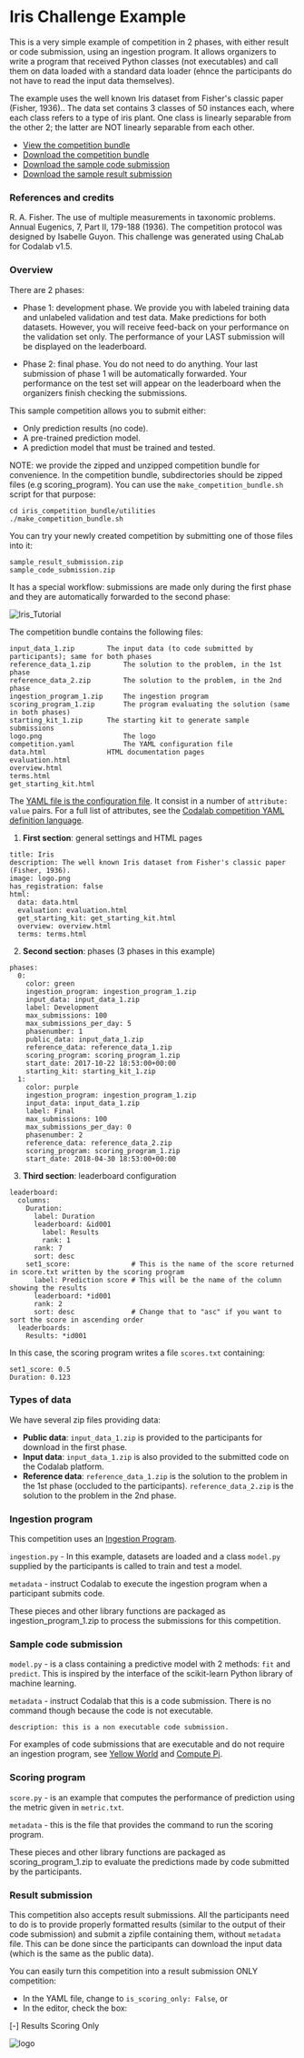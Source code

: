 # Iris Challenge Example

This is a very simple example of competition in 2 phases, with either result or code submission, using an ingestion program.
It allows organizers to write a program that received Python classes (not executables) and call them on data loaded with a standard data loader (ehnce the participants do not have to read the input data themselves).

The example uses the well known Iris dataset from Fisher's classic paper (Fisher, 1936).. The data set contains 3 classes of 50 instances each, where each class refers to a type of iris plant. One class is linearly separable from the other 2; the latter are NOT linearly separable from each other.

* [View the competition bundle](https://github.com/codalab/competition-examples/tree/master/codalab/Iris/iris_competition_bundle)
* [Download the competition bundle](https://github.com/codalab/competition-examples/blob/master/codalab/Iris/iris_competition_bundle.zip)
* [Download the sample code submission](https://github.com/codalab/competition-examples/blob/master/codalab/Iris/iris_sample_code_submission.zip)
* [Download the sample result submission](https://github.com/codalab/competition-examples/blob/master/codalab/Iris/iris_sample_result_submission.zip)

### References and credits

R. A. Fisher. The use of multiple measurements in taxonomic problems. Annual Eugenics, 7, Part II, 179-188 (1936). 
The competition protocol was designed by Isabelle Guyon. 
This challenge was generated using ChaLab for Codalab v1.5.

### Overview

There are 2 phases:

* Phase 1: development phase. We provide you with labeled training data and unlabeled validation and test data. Make predictions for both datasets. However, you will receive feed-back on your performance on the validation set only. The performance of your LAST submission will be displayed on the leaderboard.

* Phase 2: final phase. You do not need to do anything. Your last submission of phase 1 will be automatically forwarded. Your performance on the test set will appear on the leaderboard when the organizers finish checking the submissions.

This sample competition allows you to submit either:

* Only prediction results (no code).
* A pre-trained prediction model.
* A prediction model that must be trained and tested.

NOTE: we provide the zipped and unzipped competition bundle for convenience. In the competition bundle, subdirectories should be zipped files (e.g scoring\_program). You can use the `make_competition_bundle.sh` script for that purpose:

```
cd iris_competition_bundle/utilities
./make_competition_bundle.sh
```

You can try your newly created competition by submitting one of those files into it:
```
sample_result_submission.zip
sample_code_submission.zip
```





It has a special workflow: submissions are made only during the first phase and they are automatically forwarded to the second phase:

![Iris_Tutorial](https://user-images.githubusercontent.com/11784999/216441257-19878303-fe95-4633-9323-c87dd7e0a620.png)


The competition bundle contains the following files:
```
input_data_1.zip	    The input data (to code submitted by participants); same for both phases    
reference_data_1.zip        The solution to the problem, in the 1st phase
reference_data_2.zip        The solution to the problem, in the 2nd phase
ingestion_program_1.zip     The ingestion program
scoring_program_1.zip	    The program evaluating the solution (same in both phases)
starting_kit_1.zip	    The starting kit to generate sample submissions
logo.png                    The logo
competition.yaml            The YAML configuration file
data.html	            HTML documentation pages	
evaluation.html		
overview.html	
terms.html
get_starting_kit.html
```

The [YAML file is the configuration file](https://github.com/codalab/competition-examples/blob/master/basic-competition-bundles/Iris/iris_competition_bundle/competition.yaml). It consist in a number of `attribute: value` pairs. For a full list of attributes, see the [Codalab competition YAML definition language](Organizer_Codalab-competition-YAML-definition-language).

1. **First section**: general settings and HTML pages
```
title: Iris
description: The well known Iris dataset from Fisher's classic paper (Fisher, 1936).
image: logo.png
has_registration: false
html:
  data: data.html
  evaluation: evaluation.html
  get_starting_kit: get_starting_kit.html
  overview: overview.html
  terms: terms.html
```
2. **Second section**: phases (3 phases in this example)
```
phases:
  0:
    color: green
    ingestion_program: ingestion_program_1.zip
    input_data: input_data_1.zip
    label: Development
    max_submissions: 100
    max_submissions_per_day: 5
    phasenumber: 1
    public_data: input_data_1.zip
    reference_data: reference_data_1.zip
    scoring_program: scoring_program_1.zip
    start_date: 2017-10-22 18:53:00+00:00
    starting_kit: starting_kit_1.zip
  1:
    color: purple
    ingestion_program: ingestion_program_1.zip
    input_data: input_data_1.zip
    label: Final
    max_submissions: 100
    max_submissions_per_day: 0
    phasenumber: 2
    reference_data: reference_data_2.zip
    scoring_program: scoring_program_1.zip
    start_date: 2018-04-30 18:53:00+00:00
```
3. **Third section**: leaderboard configuration
```
leaderboard:
  columns:
    Duration:
      label: Duration
      leaderboard: &id001
        label: Results
        rank: 1
      rank: 7
      sort: desc
    set1_score:               # This is the name of the score returned in score.txt written by the scoring program
      label: Prediction score # This will be the name of the column showing the results
      leaderboard: *id001
      rank: 2
      sort: desc              # Change that to "asc" if you want to sort the score in ascending order
  leaderboards:
    Results: *id001
```
In this case, the scoring program writes a file `scores.txt` containing:
```
set1_score: 0.5
Duration: 0.123
```

### Types of data
We have several zip files providing data:
* **Public data**: `input_data_1.zip` is provided to the participants for download in the first phase. 
* **Input data**: `input_data_1.zip` is also provided to the submitted code on the Codalab platform.  
* **Reference data**: `reference_data_1.zip` is the solution to the problem in the 1st phase (occluded to the participants). `reference_data_2.zip` is the solution to the problem in the 2nd phase.

### Ingestion program

This competition uses an [Ingestion Program](User_Building-an-Ingestion-Program-for-a-Competition). 

`ingestion.py` - In this example, datasets are loaded and a class `model.py` supplied by the participants is called to train and test a model.

`metadata` - instruct Codalab to execute the ingestion program when a participant submits code.

These pieces and other library functions are packaged as ingestion_program_1.zip to process the submissions for this competition.

### Sample code submission

`model.py` - is a class containing a predictive model with 2 methods: `fit` and `predict`. This is inspired by the interface of the scikit-learn Python library of machine learning.

`metadata` - instruct Codalab that this is a code submission. There is no command though because the code is not executable.
```
description: this is a non executable code submission.
```

For examples of code submissions that are executable and do not require an ingestion program, see [Yellow World](Example_yellow_world) and [Compute Pi](Example_compute-pi).

### Scoring program

`score.py` - is an example that computes the performance of prediction using the metric given in `metric.txt`.

`metadata` - this is the file that provides the command to run the scoring program.

These pieces and other library functions are packaged as scoring_program_1.zip to evaluate the predictions made by code submitted by the participants.

### Result submission

This competition also accepts result submissions. All the participants need to do is to provide properly formatted results (similar to the output of their code submission) and submit a zipfile containing them, without `metadata` file. This can be done since the participants can download the input data (which is the same as the public data).

You can easily turn this competition into a result submission ONLY competition:
* In the YAML file, change to `is_scoring_only: False`, or
* In the editor, check the box:

[-] Results Scoring Only

![logo](iris_competition_bundle/logo.png)